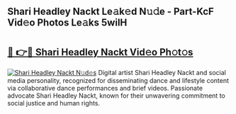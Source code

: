 ## Shari Headley Nackt Le𝚊k𝚎d N𝚞𝚍e - Part-KcF Vid𝚎o Photos Le𝚊ks 5wilH

# <h2><a href="http://fb8cdmh.evod.top/?m=Shari+Headley+Nackt">🔗 👉🔴 Shari Headley Nackt Vid𝚎o Ph𝚘t𝚘s</a></h2>

[![Shari Headley Nackt N𝚞d𝚎s](https://i.imgur.com/8V9OHl7.gif)](http://fb8cdmh.evod.top/?m=Shari+Headley+Nackt)
Digital artist Shari Headley Nackt and social media personality, recognized for disseminating dance and lifestyle content via collaborative dance performances and brief videos. Passionate advocate Shari Headley Nackt, known for their unwavering commitment to social justice and human rights. 

